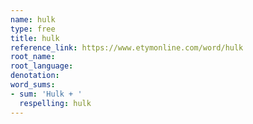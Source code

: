 ```yaml
---
name: hulk
type: free
title: hulk
reference_link: https://www.etymonline.com/word/hulk
root_name: 
root_language: 
denotation: 
word_sums:
- sum: 'Hulk + '
  respelling: hulk
---
```

